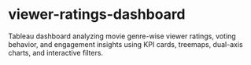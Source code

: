 # viewer-ratings-dashboard
Tableau dashboard analyzing movie genre-wise viewer ratings, voting behavior, and engagement insights using KPI cards, treemaps, dual-axis charts, and interactive filters.
